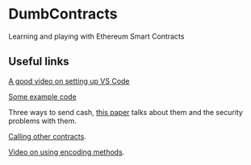 # DumbContracts
Learning and playing with Ethereum Smart Contracts

## Useful links

[A good video on setting up VS Code][vscodelink]

[Some example code][byexample]

Three ways to send cash, [this paper][transfer] talks about them and the security problems with them.

[Calling other contracts][calling].

[Video on using encoding methods][videoEncoding].

[byexample]: https://solidity-by-example.org/sending-ether/
[vscodelink]: https://www.youtube.com/watch?v=tcnpGeOiA_
[transfer]: https://fravoll.github.io/solidity-patterns/secure_ether_transfer.html
[calling]: https://medium.com/@blockchain101/calling-the-function-of-another-contract-in-solidity-f9edfa921f4c
[videoEncoding]: https://www.youtube.com/watch?v=70_2YHJvKIc